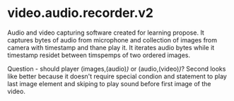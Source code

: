 # video.audio.recorder.v2

Audio and video capturing software created for learning propose.
It captures bytes of audio from microphone and collection of images from camera with timestamp and thane play it. It iterates audio bytes while it timestamp residet between timspemps of two  ordered images.

Question - should player (images,(audio)*)* or (audio,(video)*)*? Second looks like better because it doesn't require special condion and statement to play last image element and skiping to play sound before first image of the video.
